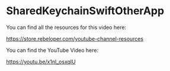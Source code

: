 # SharedKeychainSwiftOtherApp

You can find all the resources for this video here:

https://store.rebeloper.com/youtube-channel-resources

You can find the YouTube Video here:

https://youtu.be/x1nl_osxqlU
